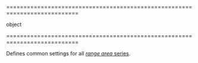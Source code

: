 <!--**
/*-------------------------------------------
    Auto-generated file. Do not modify.
-------------------------------------------

**-->
===========================================================================
<!--type-->object<!--/type-->
===========================================================================

<!--shortDescription-->
Defines common settings for all [*range area* series](/Documentation/ApiReference/Data_Visualization_Widgets/dxChart/Series_Types/RangeAreaSeries/).
<!--/shortDescription-->

<!--fullDescription-->

<!--/fullDescription-->